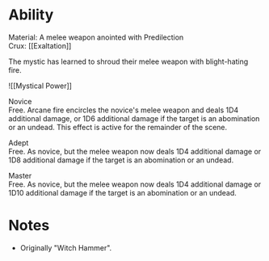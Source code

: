 # Ability
Material: A melee weapon anointed with Predilection<br>Crux: [[Exaltation]]

The mystic has learned to shroud their melee weapon with blight-hating fire.

![[Mystical Power]]

Novice<br>Free. Arcane fire encircles the novice's melee weapon and deals 1D4 additional damage, or 1D6 additional damage if the target is an abomination or an undead. This effect is active for the remainder of the scene.

Adept<br>Free. As novice, but the melee weapon now deals 1D4 additional damage or 1D8 additional damage if the target is an abomination or an undead.

Master<br>Free. As novice, but the melee weapon now deals 1D4 additional damage or 1D10 additional damage if the target is an abomination or an undead.
# Notes
* Originally "Witch Hammer".